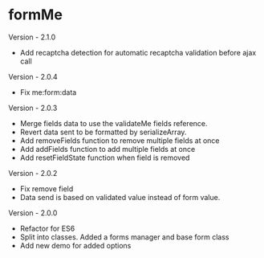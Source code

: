 formMe
========

Version - 2.1.0
- Add recaptcha detection for automatic recaptcha validation before ajax call

Version - 2.0.4
- Fix me:form:data

Version - 2.0.3
- Merge fields data to use the validateMe fields reference.
- Revert data sent to be formatted by serializeArray.
- Add removeFields function to remove multiple fields at once
- Add addFields function to add multiple fields at once
- Add resetFieldState function when field is removed

Version - 2.0.2
- Fix remove field
- Data send is based on validated value instead of form value.

Version - 2.0.0
- Refactor for ES6
- Split into classes. Added a forms manager and base form class
- Add new demo for added options